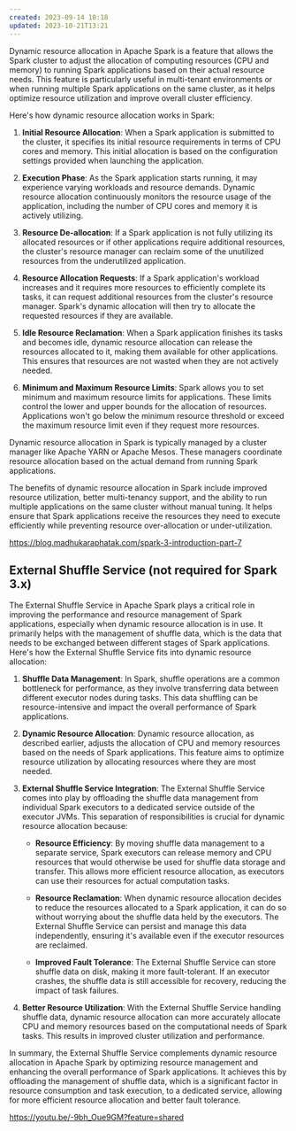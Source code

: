 ```yaml
---
created: 2023-09-14 10:18
updated: 2023-10-21T13:21
---
```


Dynamic resource allocation in Apache Spark is a feature that allows the Spark cluster to adjust the allocation of computing resources (CPU and memory) to running Spark applications based on their actual resource needs. This feature is particularly useful in multi-tenant environments or when running multiple Spark applications on the same cluster, as it helps optimize resource utilization and improve overall cluster efficiency.

Here's how dynamic resource allocation works in Spark:

1. **Initial Resource Allocation**:
   When a Spark application is submitted to the cluster, it specifies its initial resource requirements in terms of CPU cores and memory. This initial allocation is based on the configuration settings provided when launching the application.

2. **Execution Phase**:
   As the Spark application starts running, it may experience varying workloads and resource demands. Dynamic resource allocation continuously monitors the resource usage of the application, including the number of CPU cores and memory it is actively utilizing.

3. **Resource De-allocation**:
   If a Spark application is not fully utilizing its allocated resources or if other applications require additional resources, the cluster's resource manager can reclaim some of the unutilized resources from the underutilized application.

4. **Resource Allocation Requests**:
   If a Spark application's workload increases and it requires more resources to efficiently complete its tasks, it can request additional resources from the cluster's resource manager. Spark's dynamic allocation will then try to allocate the requested resources if they are available.

5. **Idle Resource Reclamation**:
   When a Spark application finishes its tasks and becomes idle, dynamic resource allocation can release the resources allocated to it, making them available for other applications. This ensures that resources are not wasted when they are not actively needed.

6. **Minimum and Maximum Resource Limits**:
   Spark allows you to set minimum and maximum resource limits for applications. These limits control the lower and upper bounds for the allocation of resources. Applications won't go below the minimum resource threshold or exceed the maximum resource limit even if they request more resources.

Dynamic resource allocation in Spark is typically managed by a cluster manager like Apache YARN or Apache Mesos. These managers coordinate resource allocation based on the actual demand from running Spark applications.

The benefits of dynamic resource allocation in Spark include improved resource utilization, better multi-tenancy support, and the ability to run multiple applications on the same cluster without manual tuning. It helps ensure that Spark applications receive the resources they need to execute efficiently while preventing resource over-allocation or under-utilization.

https://blog.madhukaraphatak.com/spark-3-introduction-part-7

## External Shuffle Service (not required for Spark 3.x)

The External Shuffle Service in Apache Spark plays a critical role in improving the performance and resource management of Spark applications, especially when dynamic resource allocation is in use. It primarily helps with the management of shuffle data, which is the data that needs to be exchanged between different stages of Spark applications. Here's how the External Shuffle Service fits into dynamic resource allocation:

1. **Shuffle Data Management**:
   In Spark, shuffle operations are a common bottleneck for performance, as they involve transferring data between different executor nodes during tasks. This data shuffling can be resource-intensive and impact the overall performance of Spark applications.

2. **Dynamic Resource Allocation**:
   Dynamic resource allocation, as described earlier, adjusts the allocation of CPU and memory resources based on the needs of Spark applications. This feature aims to optimize resource utilization by allocating resources where they are most needed.

3. **External Shuffle Service Integration**:
   The External Shuffle Service comes into play by offloading the shuffle data management from individual Spark executors to a dedicated service outside of the executor JVMs. This separation of responsibilities is crucial for dynamic resource allocation because:

   - **Resource Efficiency**: By moving shuffle data management to a separate service, Spark executors can release memory and CPU resources that would otherwise be used for shuffle data storage and transfer. This allows more efficient resource allocation, as executors can use their resources for actual computation tasks.

   - **Resource Reclamation**: When dynamic resource allocation decides to reduce the resources allocated to a Spark application, it can do so without worrying about the shuffle data held by the executors. The External Shuffle Service can persist and manage this data independently, ensuring it's available even if the executor resources are reclaimed.

   - **Improved Fault Tolerance**: The External Shuffle Service can store shuffle data on disk, making it more fault-tolerant. If an executor crashes, the shuffle data is still accessible for recovery, reducing the impact of task failures.

4. **Better Resource Utilization**:
   With the External Shuffle Service handling shuffle data, dynamic resource allocation can more accurately allocate CPU and memory resources based on the computational needs of Spark tasks. This results in improved cluster utilization and performance.

In summary, the External Shuffle Service complements dynamic resource allocation in Apache Spark by optimizing resource management and enhancing the overall performance of Spark applications. It achieves this by offloading the management of shuffle data, which is a significant factor in resource consumption and task execution, to a dedicated service, allowing for more efficient resource allocation and better fault tolerance.

https://youtu.be/-9bh_Oue9GM?feature=shared
